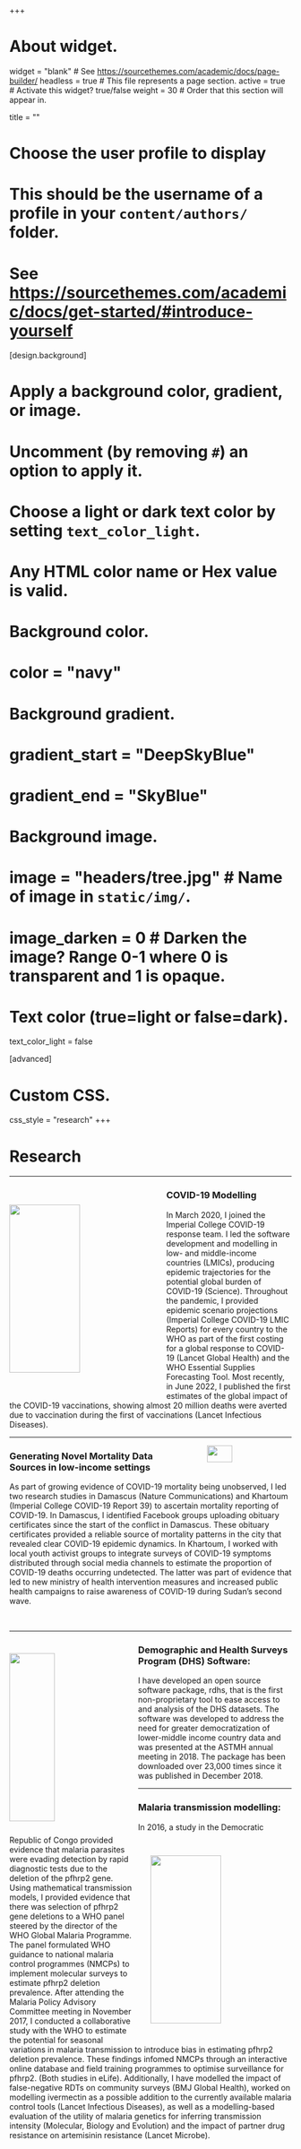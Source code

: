 +++
# About widget.
widget = "blank"  # See https://sourcethemes.com/academic/docs/page-builder/
headless = true  # This file represents a page section.
active = true  # Activate this widget? true/false
weight = 30  # Order that this section will appear in.

title = ""

# Choose the user profile to display
# This should be the username of a profile in your `content/authors/` folder.
# See https://sourcethemes.com/academic/docs/get-started/#introduce-yourself

[design.background]
  # Apply a background color, gradient, or image.
  #   Uncomment (by removing `#`) an option to apply it.
  #   Choose a light or dark text color by setting `text_color_light`.
  #   Any HTML color name or Hex value is valid.

  # Background color.
  # color = "navy"
  
  # Background gradient.
  # gradient_start = "DeepSkyBlue"
  # gradient_end = "SkyBlue"
  
  # Background image.
  #  image = "headers/tree.jpg"  # Name of image in `static/img/`.
  #  image_darken = 0  # Darken the image? Range 0-1 where 0 is transparent and 1 is opaque.

  # Text color (true=light or false=dark).
  text_color_light = false

[advanced]
 # Custom CSS. 
 css_style = "research"
+++

# Research

***

<img align="left" width=50% height=300px padding="100" style="padding-top:7%; padding-bottom:7%; padding-right: 5%" src="/img/headers/vaccine2.jpg"> 

### COVID-19 Modelling

In March 2020, I joined the Imperial College COVID-19 response team. I led the software development and modelling in low- and middle-income countries (LMICs), producing epidemic trajectories for the potential global burden of COVID-19 (Science). Throughout the pandemic, I provided epidemic scenario projections (Imperial College COVID-19 LMIC Reports) for every country to the WHO as part of the first costing for a global response to COVID-19 (Lancet Global Health) and the WHO Essential Supplies Forecasting Tool. Most recently, in June 2022, I published the first estimates of the global impact of the COVID-19 vaccinations, showing almost 20 million deaths were averted due to vaccination during the first of vaccinations (Lancet Infectious Diseases).

***

<img align="right" width = 30% height=30px style="padding-top:0%; padding-bottom:2%; padding-left: 5%" src="/img/certificate.jpg"> 

### Generating Novel Mortality Data Sources in low-income settings

As part of growing evidence of COVID-19 mortality being unobserved, I led two research studies in Damascus (Nature Communications) and Khartoum (Imperial College COVID-19 Report 39) to ascertain mortality reporting of COVID-19. In Damascus, I identified Facebook groups uploading obituary certificates since the start of the conflict in Damascus. These obituary certificates provided a reliable source of mortality patterns in the city that revealed clear COVID-19 epidemic dynamics. In Khartoum, I worked with local youth activist groups to integrate surveys of COVID-19 symptoms distributed through social media channels to estimate the proportion of COVID-19 deaths occurring undetected. The latter was part of evidence that led to new ministry of health  intervention measures and increased public health campaigns to raise awareness of COVID-19 during Sudan’s second wave. 

<br>

***

<img align="left" width=40% height=300px padding="100" style="padding-top:5%; padding-bottom:5%; padding-right: 5%" src="/img/rdhs.png"> 

### Demographic and Health Surveys Program (DHS) Software:

I have developed an open source software package, rdhs, that is the first non-proprietary tool to ease access to and analysis of the DHS datasets. The software was developed to address the need for greater democratization of lower-middle income country data and was presented at the ASTMH annual meeting in 2018. The package has been downloaded over 23,000 times since it was published in December 2018. 

***

<img align="right" width=50% height=300px padding="100" style="padding-top:7%; padding-bottom:7%; padding-left: 5%" src="/img/hrp2
.jpg"> 

### Malaria transmission modelling:     

In 2016, a study in the Democratic Republic of Congo provided evidence that malaria parasites were evading detection by rapid diagnostic tests due to the deletion of the pfhrp2 gene. Using mathematical transmission models, I provided evidence that there was selection of pfhrp2 gene deletions to a WHO panel steered by the director of the WHO Global Malaria Programme. The panel formulated WHO guidance to national malaria control programmes (NMCPs) to implement molecular surveys to estimate pfhrp2 deletion prevalence. After attending the Malaria Policy Advisory Committee meeting in November 2017, I conducted a collaborative study with the WHO to estimate the potential for seasonal variations in malaria transmission to introduce bias in estimating pfhrp2 deletion prevalence. These findings infomed NMCPs through an interactive online database and field training programmes to optimise surveillance for pfhrp2. (Both studies in eLife). Additionally, I have modelled the impact of false-negative RDTs on community surveys (BMJ Global Health), worked on modelling ivermectin as a possible addition to the currently available malaria control tools (Lancet Infectious Diseases), as well as a modelling-based evaluation of the utility of malaria genetics for inferring transmission intensity (Molecular, Biology and Evolution) and the impact of partner drug resistance on artemisinin resistance (Lancet Microbe).

